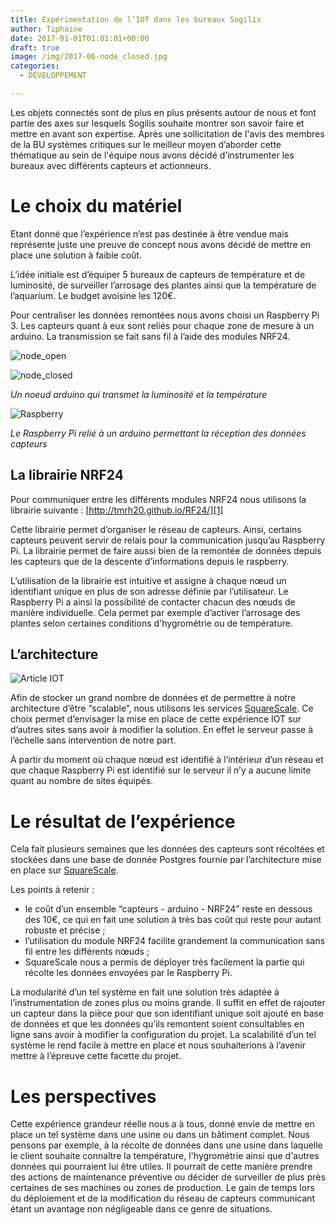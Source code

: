 ```yaml
---
title: Expérimentation de l’IOT dans les bureaux Sogilis
author: Tiphaine
date: 2017-01-01T01:01:01+00:00
draft: true
image: /img/2017-06-node_closed.jpg
categories:
  - DÉVELOPPEMENT

---
```

Les objets connectés sont de plus en plus présents autour de nous et font partie des axes sur lesquels Sogilis souhaite montrer son savoir faire et mettre en avant son expertise. Après une sollicitation de l'avis des membres de la BU systèmes critiques sur le meilleur moyen d’aborder cette thématique au sein de l'équipe nous avons décidé d’instrumenter les bureaux avec différents capteurs et actionneurs.

# Le choix du matériel

Etant donné que l’expérience n’est pas destinée à être vendue mais représente juste une preuve de concept nous avons décidé de mettre en place une solution à faible coût.

L’idée initiale est d’équiper 5 bureaux de capteurs de température et de luminosité, de surveiller l’arrosage des plantes ainsi que la température de l’aquarium. Le budget avoisine les 120€.

Pour centraliser les données remontées nous avons choisi un Raspberry Pi 3. Les capteurs quant à eux sont reliés pour chaque zone de mesure à un arduino. La transmission se fait sans fil à l’aide des modules NRF24.

![node_open](/img/2017-06-node_open-217x300.jpg)

![node_closed](/img/2017-06-node_closed-300x200.jpg)

_Un noeud arduino qui transmet la luminosité et la température_

![Raspberry](/img/2017-06-Raspberry-300x159.jpg)

_Le Raspberry Pi relié à un arduino permettant la réception des données capteurs_

## La librairie NRF24

Pour communiquer entre les différents modules NRF24 nous utilisons la librairie suivante : [http://tmrh20.github.io/RF24/][1]

Cette librairie permet d’organiser le réseau de capteurs. Ainsi, certains capteurs peuvent servir de relais pour la communication jusqu’au Raspberry Pi. La librairie permet de faire aussi bien de la remontée de données depuis les capteurs que de la descente d’informations depuis le raspberry.

L’utilisation de la librairie est intuitive et assigne à chaque nœud un identifiant unique en plus de son adresse définie par l’utilisateur. Le Raspberry Pi a ainsi la possibilité de contacter chacun des nœuds de manière individuelle. Cela permet par exemple d’activer l’arrosage des plantes selon certaines conditions d'hygrométrie ou de température.

## L’architecture

![Article IOT](/img/2017-06-Article-IOT-1024x768.png)

Afin de stocker un grand nombre de données et de permettre à notre architecture d’être “scalable”, nous utilisons les services [SquareScale](http://www.squarescale.com). Ce choix permet d’envisager la mise en place de cette expérience IOT sur d’autres sites sans avoir à modifier la solution. En effet le serveur passe à l’échelle sans intervention de notre part.

À partir du moment où chaque nœud est identifié à l’intérieur d’un réseau et que chaque Raspberry Pi est identifié sur le serveur il n’y a aucune limite quant au nombre de sites équipés.

# Le résultat de l’expérience

Cela fait plusieurs semaines que les données des capteurs sont récoltées et stockées dans une base de donnée Postgres fournie par l’architecture mise en place sur [SquareScale](http://www.squarescale.com).

Les points à retenir :

- le coût d’un ensemble “capteurs - arduino - NRF24” reste en dessous des 10€, ce qui en fait une solution à très bas coût qui reste pour autant robuste et précise ;
- l’utilisation du module NRF24 facilite grandement la communication sans fil entre les différents nœuds ;
- SquareScale nous a permis de déployer très facilement la partie qui récolte les données envoyées par le Raspberry Pi.

La modularité d’un tel système en fait une solution très adaptée à l’instrumentation de zones plus ou moins grande. Il suffit en effet de rajouter un capteur dans la pièce pour que son identifiant unique soit ajouté en base de données et que les données qu’ils remontent soient consultables en ligne sans avoir à modifier la configuration du projet. La scalabilité d’un tel système le rend facile à mettre en place et nous souhaiterions à l’avenir mettre à l’épreuve cette facette du projet.

# Les perspectives

Cette expérience grandeur réelle nous a à tous, donné envie de mettre en place un tel système dans une usine ou dans un bâtiment complet. Nous pensons par exemple, à la récolte de données dans une usine dans laquelle le client souhaite connaître la température, l'hygrométrie ainsi que d'autres données qui pourraient lui être utiles. Il pourrait de cette manière prendre des actions de maintenance préventive ou décider de surveiller de plus près certaines de ses machines ou zones de production. Le gain de temps lors du déploiement et de la modification du réseau de capteurs communicant étant un avantage non négligeable dans ce genre de situations.

[1]: http://tmrh20.github.io/RF24/
